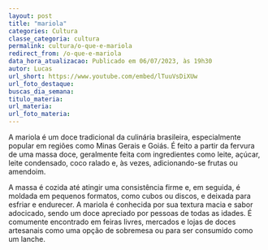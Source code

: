 ```yaml
---
layout: post
title: "mariola"
categories: Cultura
classe_categoria: cultura
permalink: cultura/o-que-e-mariola
redirect_from: /o-que-e-mariola
data_hora_atualizacao: Publicado em 06/07/2023, às 19h30
autor: Lucas
url_short: https://www.youtube.com/embed/lTuuVsDiXUw
url_foto_destaque: 
buscas_dia_semana: 
titulo_materia: 
url_materia: 
url_foto_materia: 
---
```

A mariola é um doce tradicional da culinária brasileira, especialmente popular em regiões como Minas Gerais e Goiás. É feito a partir da fervura de uma massa doce, geralmente feita com ingredientes como leite, açúcar, leite condensado, coco ralado e, às vezes, adicionando-se frutas ou amendoim. 

A massa é cozida até atingir uma consistência firme e, em seguida, é moldada em pequenos formatos, como cubos ou discos, e deixada para esfriar e endurecer. A mariola é conhecida por sua textura macia e sabor adocicado, sendo um doce apreciado por pessoas de todas as idades. É comumente encontrado em feiras livres, mercados e lojas de doces artesanais como uma opção de sobremesa ou para ser consumido como um lanche.

